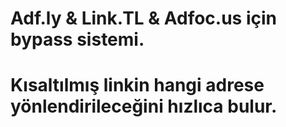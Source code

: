 # Adf.ly & Link.TL & Adfoc.us için bypass sistemi.
# Kısaltılmış linkin hangi adrese yönlendirileceğini hızlıca bulur. 
